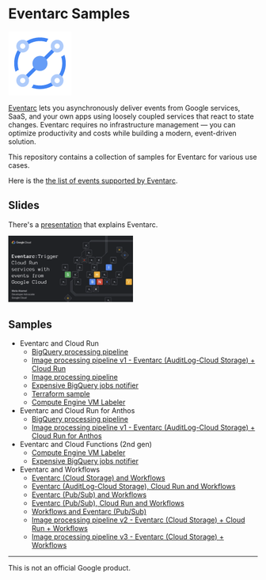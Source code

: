 # Eventarc Samples

![Eventarc Logo](Eventarc-128-color.png)

[Eventarc](https://cloud.google.com/eventarc/) lets you asynchronously deliver
events from Google services, SaaS, and your own apps using loosely coupled
services that react to state changes. Eventarc requires no infrastructure
management — you can optimize productivity and costs while building a modern,
event-driven solution.

This repository contains a collection of samples for Eventarc for various use
cases.

Here is the [the list of events supported by Eventarc](eventarc-events).

## Slides

There's a
[presentation](https://speakerdeck.com/meteatamel/eventarc-trigger-cloud-run-services-with-events-from-google-cloud)
that explains Eventarc.

<!-- [![Eventarc presentation](./eventarc-trigger-cloud-run-services-with-events-from-google-cloud.png)](https://speakerdeck.com/meteatamel/eventarc-trigger-cloud-run-services-with-events-from-google-cloud) -->

<a href="https://speakerdeck.com/meteatamel/eventarc-trigger-cloud-run-services-with-events-from-google-cloud">
    <img alt="Eventarc presentation" src="eventarc-trigger-cloud-run-services-with-events-from-google-cloud.png" width="50%" height="50%">
</a>

## Samples

* Eventarc and Cloud Run
  * [BigQuery processing pipeline](processing-pipelines/bigquery)
  * [Image processing pipeline v1 - Eventarc (AuditLog-Cloud Storage) + Cloud Run](processing-pipelines/image-v1)
  * [Image processing pipeline](processing-pipelines/image)
  * [Expensive BigQuery jobs notifier](bigquery-jobs-notifier/run)
  * [Terraform sample](terraform)
  * [Compute Engine VM Labeler](gce-vm-labeler/run)
* Eventarc and Cloud Run for Anthos
  * [BigQuery processing pipeline](processing-pipelines/bigquery/bigquery-processing-pipeline-eventarc-crfa.md)
  * [Image processing pipeline v1 - Eventarc (AuditLog-Cloud Storage) + Cloud Run for Anthos](processing-pipelines/image-v1/image-processing-pipeline-eventarc-crfa.md)
* Eventarc and Cloud Functions (2nd gen)
  * [Compute Engine VM Labeler](gce-vm-labeler/gcf)
  * [Expensive BigQuery jobs notifier](bigquery-jobs-notifier/gcf)
* Eventarc and Workflows
  * [Eventarc (Cloud Storage) and Workflows](eventarc-workflows-integration/eventarc-storage)
  * [Eventarc (AuditLog-Cloud Storage), Cloud Run and Workflows](eventarc-workflows-integration/eventarc-auditlog-storage-cloudrun)
  * [Eventarc (Pub/Sub) and Workflows](eventarc-workflows-integration/eventarc-pubsub)
  * [Eventarc (Pub/Sub), Cloud Run and Workflows](eventarc-workflows-integration/eventarc-pubsub-cloudrun)
  * [Workflows and Eventarc (Pub/Sub)](https://github.com/GoogleCloudPlatform/workflows-demos/tree/master/workflows-eventarc-integration/workflows-pubsub)
  * [Image processing pipeline v2 - Eventarc (Cloud Storage) + Cloud Run + Workflows](processing-pipelines/image-v2/)
  * [Image processing pipeline v3 - Eventarc (Cloud Storage) + Workflows](processing-pipelines/image-v3/)

-------

This is not an official Google product.
